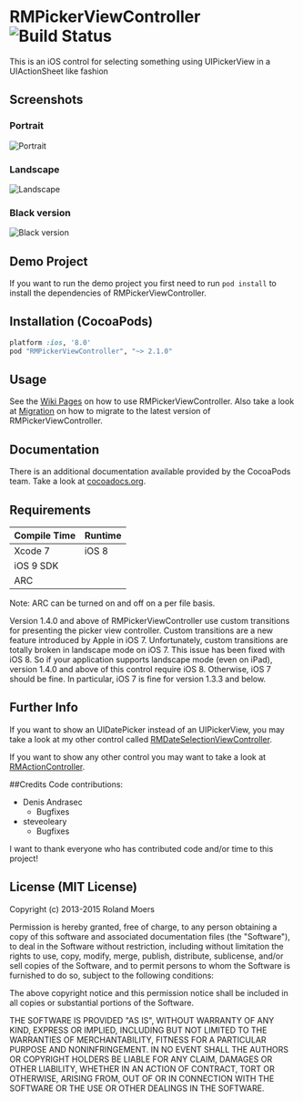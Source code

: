 RMPickerViewController ![Build Status](https://travis-ci.org/CooperRS/RMPickerViewController.svg?branch=master)
=============================

This is an iOS control for selecting something using UIPickerView in a UIActionSheet like fashion

## Screenshots
### Portrait
![Portrait](http://cooperrs.github.io/RMPickerViewController/images/Blur-Screen1.png)

### Landscape
![Landscape](http://cooperrs.github.com/RMPickerViewController/images/Blur-Screen2.png)

### Black version
![Black version](http://cooperrs.github.com/RMPickerViewController/images/Blur-Screen3.png)

## Demo Project
If you want to run the demo project you first need to run `pod install` to install the dependencies of RMPickerViewController.

## Installation (CocoaPods)
```ruby
platform :ios, '8.0'
pod "RMPickerViewController", "~> 2.1.0"
```

## Usage

See the [Wiki Pages](https://github.com/CooperRS/RMPickerViewController/wiki) on how to use RMPickerViewController. Also take a look at [Migration](https://github.com/CooperRS/RMPickerViewController/wiki/Migration) on how to migrate to the latest version of RMPickerViewController.

## Documentation
There is an additional documentation available provided by the CocoaPods team. Take a look at [cocoadocs.org](http://cocoadocs.org/docsets/RMPickerViewController/).

## Requirements

| Compile Time  | Runtime       |
| :------------ | :------------ |
| Xcode 7       | iOS 8         |
| iOS 9 SDK     |               |
| ARC           |               |

Note: ARC can be turned on and off on a per file basis.

Version 1.4.0 and above of RMPickerViewController use custom transitions for presenting the picker view controller. Custom transitions are a new feature introduced by Apple in iOS 7. Unfortunately, custom transitions are totally broken in landscape mode on iOS 7. This issue has been fixed with iOS 8. So if your application supports landscape mode (even on iPad), version 1.4.0 and above of this control require iOS 8. Otherwise, iOS 7 should be fine. In particular, iOS 7 is fine for version 1.3.3 and below.

## Further Info
If you want to show an UIDatePicker instead of an UIPickerView, you may take a look at my other control called [RMDateSelectionViewController](https://github.com/CooperRS/RMDateSelectionViewController).

If you want to show any other control you may want to take a look at [RMActionController](https://github.com/CooperRS/RMActionController).

##Credits
Code contributions:
* Denis Andrasec
	* Bugfixes
* steveoleary
	* Bugfixes

I want to thank everyone who has contributed code and/or time to this project!

## License (MIT License)
Copyright (c) 2013-2015 Roland Moers

Permission is hereby granted, free of charge, to any person obtaining a copy
of this software and associated documentation files (the "Software"), to deal
in the Software without restriction, including without limitation the rights
to use, copy, modify, merge, publish, distribute, sublicense, and/or sell
copies of the Software, and to permit persons to whom the Software is
furnished to do so, subject to the following conditions:

The above copyright notice and this permission notice shall be included in
all copies or substantial portions of the Software.

THE SOFTWARE IS PROVIDED "AS IS", WITHOUT WARRANTY OF ANY KIND, EXPRESS OR
IMPLIED, INCLUDING BUT NOT LIMITED TO THE WARRANTIES OF MERCHANTABILITY,
FITNESS FOR A PARTICULAR PURPOSE AND NONINFRINGEMENT. IN NO EVENT SHALL THE
AUTHORS OR COPYRIGHT HOLDERS BE LIABLE FOR ANY CLAIM, DAMAGES OR OTHER
LIABILITY, WHETHER IN AN ACTION OF CONTRACT, TORT OR OTHERWISE, ARISING FROM,
OUT OF OR IN CONNECTION WITH THE SOFTWARE OR THE USE OR OTHER DEALINGS IN
THE SOFTWARE.
